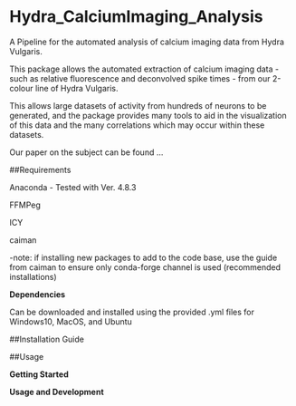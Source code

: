 # Hydra_CalciumImaging_Analysis
A Pipeline for the automated analysis of calcium imaging data from Hydra Vulgaris.

This package allows the automated extraction of calcium imaging data - such as relative fluorescence and deconvolved spike times - from our 2-colour line of Hydra Vulgaris.

This allows large datasets of activity from hundreds of neurons to be generated, and the package provides many tools to aid in the visualization of this data and the many correlations which may occur within these datasets.

Our paper on the subject can be found ...


##Requirements

Anaconda - Tested with Ver. 4.8.3

FFMPeg

ICY

caiman

-note: if installing new packages to add to the code base, use the guide from caiman to ensure only conda-forge channel is used (recommended installations)

**Dependencies**

Can be downloaded and installed using the provided .yml files for Windows10, MacOS, and Ubuntu

##Installation Guide

##Usage

**Getting Started**

**Usage and Development**
